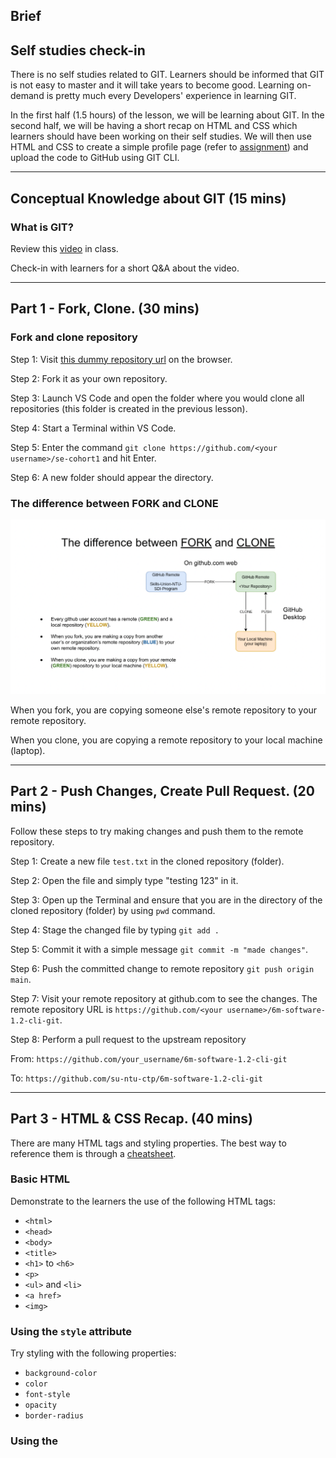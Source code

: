 ## Brief

## Self studies check-in

There is no self studies related to GIT. Learners should be informed that GIT is not easy to master and it will take years to become good. Learning on-demand is pretty much every Developers' experience in learning GIT.

In the first half (1.5 hours) of the lesson, we will be learning about GIT. In the second half, we will be having a short recap on HTML and CSS which learners should have been working on their self studies. We will then use HTML and CSS to create a simple profile page (refer to [assignment](./assignment.md)) and upload the code to GitHub using GIT CLI.

---

## Conceptual Knowledge about GIT (15 mins)

### What is GIT?

Review this [video](https://youtu.be/2ReR1YJrNOM) in class.

Check-in with learners for a short Q&A about the video.

---

## Part 1 - Fork, Clone. (30 mins)

### Fork and clone repository

Step 1: Visit [this dummy repository url](https://github.com/su-ntu-ctp/se-cohort1) on the browser.

Step 2: Fork it as your own repository.

Step 3: Launch VS Code and open the folder where you would clone all repositories (this folder is created in the previous lesson).

Step 4: Start a Terminal within VS Code.

Step 5: Enter the command `git clone https://github.com/<your username>/se-cohort1` and hit Enter.

Step 6: A new folder should appear the directory.

### The difference between FORK and CLONE

<img src="./assets/clone-vs-fork.png" />

When you fork, you are copying someone else's remote repository to your remote repository.

When you clone, you are copying a remote repository to your local machine (laptop).

---

## Part 2 - Push Changes, Create Pull Request. (20 mins)

Follow these steps to try making changes and push them to the remote repository.

Step 1: Create a new file `test.txt` in the cloned repository (folder). 

Step 2: Open the file and simply type "testing 123" in it.

Step 3: Open up the Terminal and ensure that you are in the directory of the cloned repository (folder) by using `pwd` command.

Step 4: Stage the changed file by typing `git add .`

Step 5: Commit it with a simple message `git commit -m "made changes"`.

Step 6: Push the committed change to remote repository `git push origin main`.

Step 7: Visit your remote repository at github.com to see the changes. The remote repository URL is `https://github.com/<your username>/6m-software-1.2-cli-git`.

Step 8: Perform a pull request to the upstream repository 

From: `https://github.com/your_username/6m-software-1.2-cli-git`

To: `https://github.com/su-ntu-ctp/6m-software-1.2-cli-git` 


---

## Part 3 - HTML & CSS Recap. (40 mins)

There are many HTML tags and styling properties. The best way to reference them is through a [cheatsheet](https://htmlcheatsheet.com/).

### Basic HTML

Demonstrate to the learners the use of the following HTML tags:

- `<html>`
- `<head>`
- `<body>`
- `<title>`
- `<h1>` to `<h6>`
- `<p>`
- `<ul>` and `<li>`
- `<a href>`
- `<img>`

### Using the `style` attribute

Try styling with the following properties:

- `background-color`
- `color`
- `font-style`
- `opacity`
- `border-radius`

### Using the <style> tag

Try moving the applied styling into `<style>...</style>` tag.

### Importing a CSS File

Try moving the styling to `styles.css` file.
